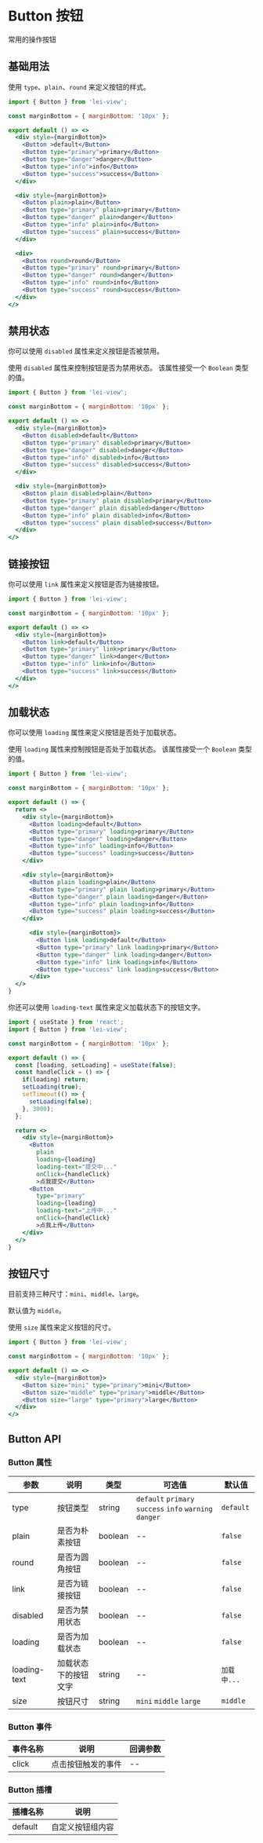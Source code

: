 # Button 按钮

常用的操作按钮

## 基础用法

使用 `type`、`plain`、`round` 来定义按钮的样式。

```jsx
import { Button } from 'lei-view';

const marginBottom = { marginBottom: '10px' };

export default () => <>
  <div style={marginBottom}>
    <Button >default</Button>
    <Button type="primary">primary</Button>
    <Button type="danger">danger</Button>
    <Button type="info">info</Button>
    <Button type="success">success</Button>
  </div>

  <div style={marginBottom}>
    <Button plain>plain</Button>
    <Button type="primary" plain>primary</Button>
    <Button type="danger" plain>danger</Button>
    <Button type="info" plain>info</Button>
    <Button type="success" plain>success</Button>
  </div>

  <div>
    <Button round>round</Button>
    <Button type="primary" round>primary</Button>
    <Button type="danger" round>danger</Button>
    <Button type="info" round>info</Button>
    <Button type="success" round>success</Button>
  </div>
</>
```

## 禁用状态

你可以使用 `disabled` 属性来定义按钮是否被禁用。

使用 `disabled` 属性来控制按钮是否为禁用状态。 该属性接受一个 `Boolean` 类型的值。

```jsx
import { Button } from 'lei-view';

const marginBottom = { marginBottom: '10px' };

export default () => <>
  <div style={marginBottom}>
    <Button disabled>default</Button>
    <Button type="primary" disabled>primary</Button>
    <Button type="danger" disabled>danger</Button>
    <Button type="info" disabled>info</Button>
    <Button type="success" disabled>success</Button>
  </div>

  <div style={marginBottom}>
    <Button plain disabled>plain</Button>
    <Button type="primary" plain disabled>primary</Button>
    <Button type="danger" plain disabled>danger</Button>
    <Button type="info" plain disabled>info</Button>
    <Button type="success" plain disabled>success</Button>
  </div>
</>
```

## 链接按钮

你可以使用 `link` 属性来定义按钮是否为链接按钮。

```jsx
import { Button } from 'lei-view';

const marginBottom = { marginBottom: '10px' };

export default () => <>
  <div style={marginBottom}>
    <Button link>default</Button>
    <Button type="primary" link>primary</Button>
    <Button type="danger" link>danger</Button>
    <Button type="info" link>info</Button>
    <Button type="success" link>success</Button>
  </div>
</>

```

## 加载状态

你可以使用 `loading` 属性来定义按钮是否处于加载状态。

使用 `loading` 属性来控制按钮是否处于加载状态。 该属性接受一个 `Boolean` 类型的值。

```jsx
import { Button } from 'lei-view';

const marginBottom = { marginBottom: '10px' };

export default () => {
  return <>
    <div style={marginBottom}>
      <Button loading>default</Button>
      <Button type="primary" loading>primary</Button>
      <Button type="danger" loading>danger</Button>
      <Button type="info" loading>info</Button>
      <Button type="success" loading>success</Button>
    </div>

    <div style={marginBottom}>
      <Button plain loading>plain</Button>
      <Button type="primary" plain loading>primary</Button>
      <Button type="danger" plain loading>danger</Button>
      <Button type="info" plain loading>info</Button>
      <Button type="success" plain loading>success</Button>
    </div>

      <div style={marginBottom}>
        <Button link loading>default</Button>
        <Button type="primary" link loading>primary</Button>
        <Button type="danger" link loading>danger</Button>
        <Button type="info" link loading>info</Button>
        <Button type="success" link loading>success</Button>
      </div>
  </>
}

```
你还可以使用 `loading-text` 属性来定义加载状态下的按钮文字。

```jsx
import { useState } from 'react';
import { Button } from 'lei-view';

const marginBottom = { marginBottom: '10px' };

export default () => {
  const [loading, setLoading] = useState(false);
  const handleClick = () => {
    if(loading) return;
    setLoading(true);
    setTimeout(() => {
      setLoading(false);
    }, 3000);
  };

  return <>
    <div style={marginBottom}>
      <Button 
        plain 
        loading={loading} 
        loading-text="提交中..."
        onClick={handleClick}
        >点我提交</Button>
      <Button 
        type="primary"
        loading={loading} 
        loading-text="上传中..."
        onClick={handleClick}
        >点我上传</Button>
    </div>
  </>
}
```

## 按钮尺寸
目前支持三种尺寸：`mini`、`middle`、`large`。

默认值为 `middle`。

使用 `size` 属性来定义按钮的尺寸。

```jsx
import { Button } from 'lei-view';

const marginBottom = { marginBottom: '10px' };

export default () => <>
  <div style={marginBottom}>
    <Button size="mini" type="primary">mini</Button>
    <Button size="middle" type="primary">middle</Button>
    <Button size="large" type="primary">large</Button>
  </div>
</>
```

## Button API

### Button 属性

| 参数         | 说明                 | 类型    | 可选值                                                   | 默认值      |
| ------------ | -------------------- | ------- | -------------------------------------------------------- | ----------- |
| type         | 按钮类型             | string  | `default`  `primary` `success` `info` `warning` `danger` | `default`   |
| plain        | 是否为朴素按钮       | boolean | --                                                       | `false`     |
| round        | 是否为圆角按钮       | boolean | --                                                       | `false`     |
| link         | 是否为链接按钮       | boolean | --                                                       | `false`     |
| disabled     | 是否为禁用状态       | boolean | --                                                       | `false`     |
| loading      | 是否为加载状态       | boolean | --                                                       | `false`     |
| loading-text | 加载状态下的按钮文字 | string  | --                                                       | `加载中...` |
| size         | 按钮尺寸             | string  | `mini` `middle` `large`                                  | `middle`    |

### Button 事件

| 事件名称 | 说明               | 回调参数 |
| -------- | ------------------ | -------- |
| click  | 点击按钮触发的事件 | --       |

### Button 插槽

| 插槽名称 | 说明             |
| -------- | ---------------- |
| default  | 自定义按钮组内容 |
